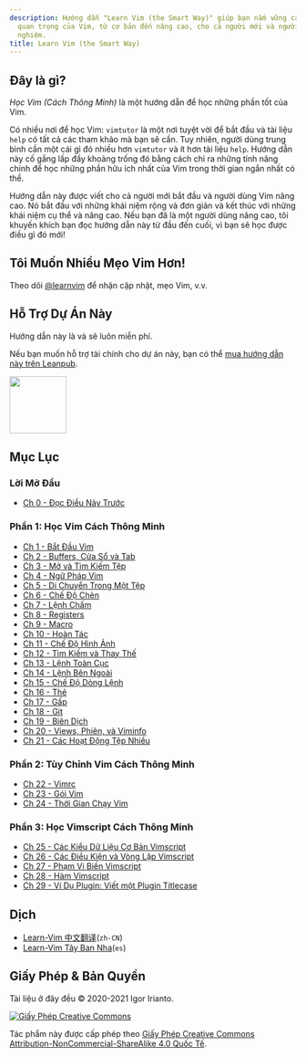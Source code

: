 ```yaml
---
description: Hướng dẫn "Learn Vim (the Smart Way)" giúp bạn nắm vững các tính năng
  quan trọng của Vim, từ cơ bản đến nâng cao, cho cả người mới và người dùng kinh
  nghiệm.
title: Learn Vim (the Smart Way)
---
```


## Đây là gì?

*Học Vim (Cách Thông Minh)* là một hướng dẫn để học những phần tốt của Vim.

Có nhiều nơi để học Vim: `vimtutor` là một nơi tuyệt vời để bắt đầu và tài liệu `help` có tất cả các tham khảo mà bạn sẽ cần. Tuy nhiên, người dùng trung bình cần một cái gì đó nhiều hơn `vimtutor` và ít hơn tài liệu `help`. Hướng dẫn này cố gắng lấp đầy khoảng trống đó bằng cách chỉ ra những tính năng chính để học những phần hữu ích nhất của Vim trong thời gian ngắn nhất có thể.

Hướng dẫn này được viết cho cả người mới bắt đầu và người dùng Vim nâng cao. Nó bắt đầu với những khái niệm rộng và đơn giản và kết thúc với những khái niệm cụ thể và nâng cao. Nếu bạn đã là một người dùng nâng cao, tôi khuyến khích bạn đọc hướng dẫn này từ đầu đến cuối, vì bạn sẽ học được điều gì đó mới!

## Tôi Muốn Nhiều Mẹo Vim Hơn!

Theo dõi [@learnvim](https://twitter.com/learnvim) để nhận cập nhật, mẹo Vim, v.v.

## Hỗ Trợ Dự Án Này

Hướng dẫn này là và sẽ luôn miễn phí.

Nếu bạn muốn hỗ trợ tài chính cho dự án này, bạn có thể [mua hướng dẫn này trên Leanpub](https://leanpub.com/learnvim).

<a href="https://leanpub.com/learnvim"><img src="/images/learn-vim-cover.png" width="100"></a>

## Mục Lục

### Lời Mở Đầu

- [Ch 0     - Đọc Điều Này Trước](ch00_read_this_first)

### Phần 1: Học Vim Cách Thông Minh

- [Ch 1     - Bắt Đầu Vim](ch01_starting_vim)
- [Ch 2     - Buffers, Cửa Sổ và Tab](ch02_buffers_windows_tabs)
- [Ch 3     - Mở và Tìm Kiếm Tệp](ch03_searching_files)
- [Ch 4     - Ngữ Pháp Vim](ch04_vim_grammar)
- [Ch 5     - Di Chuyển Trong Một Tệp](ch05_moving_in_file)
- [Ch 6     - Chế Độ Chèn](ch06_insert_mode)
- [Ch 7     - Lệnh Chấm](ch07_the_dot_command)
- [Ch 8     - Registers](ch08_registers)
- [Ch 9     - Macro](ch09_macros)
- [Ch 10    - Hoàn Tác](ch10_undo)
- [Ch 11    - Chế Độ Hình Ảnh](ch11_visual_mode)
- [Ch 12    - Tìm Kiếm và Thay Thế](ch12_search_and_substitute)
- [Ch 13    - Lệnh Toàn Cục](ch13_the_global_command)
- [Ch 14    - Lệnh Bên Ngoài](ch14_external_commands)
- [Ch 15    - Chế Độ Dòng Lệnh](ch15_command-line_mode)
- [Ch 16    - Thẻ](ch16_tags)
- [Ch 17    - Gấp](ch17_fold)
- [Ch 18    - Git](ch18_git)
- [Ch 19    - Biên Dịch](ch19_compile)
- [Ch 20    - Views, Phiên, và Viminfo](ch20_views_sessions_viminfo)
- [Ch 21    - Các Hoạt Động Tệp Nhiều](ch21_multiple_file_operations)

### Phần 2: Tùy Chỉnh Vim Cách Thông Minh

- [Ch 22 - Vimrc](ch22_vimrc)
- [Ch 23 - Gói Vim](ch23_vim_packages)
- [Ch 24 - Thời Gian Chạy Vim](ch24_vim_runtime)

### Phần 3: Học Vimscript Cách Thông Minh

- [Ch 25 - Các Kiểu Dữ Liệu Cơ Bản Vimscript](ch25_vimscript_basic_data_types)
- [Ch 26 - Các Điều Kiện và Vòng Lặp Vimscript](ch26_vimscript_conditionals_and_loops)
- [Ch 27 - Phạm Vi Biến Vimscript](ch27_vimscript_variable_scopes)
- [Ch 28 - Hàm Vimscript](ch28_vimscript_functions)
- [Ch 29 - Ví Dụ Plugin: Viết một Plugin Titlecase](ch29_plugin_example_writing-a-titlecase-plugin)

## Dịch
- [Learn-Vim 中文翻译](https://github.com/wsdjeg/Learn-Vim_zh_cn)(`zh-CN`)
- [Learn-Vim Tây Ban Nha](https://github.com/victorhck/learn-Vim-es)(`es`)

## Giấy Phép & Bản Quyền
Tài liệu ở đây đều © 2020-2021 Igor Irianto.

<a rel="license" href="http://creativecommons.org/licenses/by-nc-sa/4.0/"><img alt="Giấy Phép Creative Commons" style="border-width:0" src="https://licensebuttons.net/l/by-nc-sa/4.0/88x31.png" /></a><br />

Tác phẩm này được cấp phép theo <a rel="license" href="http://creativecommons.org/licenses/by-nc-sa/4.0/">Giấy Phép Creative Commons Attribution-NonCommercial-ShareAlike 4.0 Quốc Tế</a>.